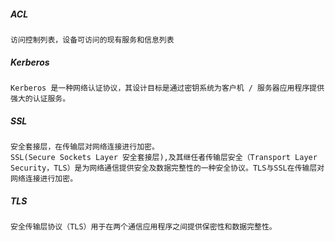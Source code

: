 
##### ACL
    访问控制列表，设备可访问的现有服务和信息列表

##### Kerberos
    Kerberos 是一种网络认证协议，其设计目标是通过密钥系统为客户机 / 服务器应用程序提供强大的认证服务。

##### SSL
    安全套接层，在传输层对网络连接进行加密。
    SSL(Secure Sockets Layer 安全套接层),及其继任者传输层安全（Transport Layer Security，TLS）是为网络通信提供安全及数据完整性的一种安全协议。TLS与SSL在传输层对网络连接进行加密。

##### TLS
    安全传输层协议（TLS）用于在两个通信应用程序之间提供保密性和数据完整性。


